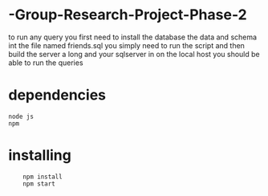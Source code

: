 # -Group-Research-Project-Phase-2


to run any query you first need to install the database
the data and schema int the file named friends.sql
you simply need to run the script and then build the server 
a long and your sqlserver in on the local host you should be able to run the queries

# dependencies
    node js
    npm

# installing
        npm install
        npm start
